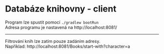 # Databáze knihovny - client

Program lze spustit pomocí `./gradlew bootRun` <br>
Adresa programu je nastavená na http://localhost:8081/ <br>
<hr>
Filtrování knih lze zatím pouze zadáním adresy. <br>
Například: http://localhost:8081/Books/start-with?character=a